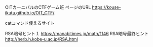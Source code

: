 OITカーニバルのCTFゲーム班
ページのURL
https://kouse-ikuta.github.io/OIT_CTF/

catコマンド使えるサイト



RSA暗号ヒント１
https://manabitimes.jp/math/1146
RSA暗号最終ヒント
http://herb.h.kobe-u.ac.jp/RSA.html
